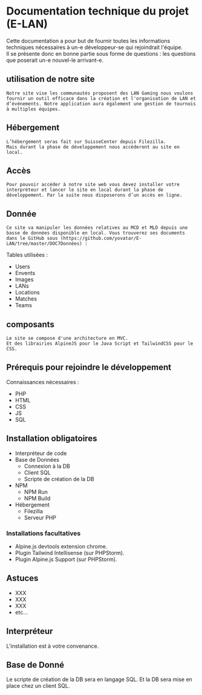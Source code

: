 # Documentation technique du projet (E-LAN)

Cette documentation a pour but de fournir toutes les informations techniques nécessaires à un-e développeur-se qui rejoindrait l'équipe.  
Il se présente donc en bonne partie sous forme de questions : les questions que poserait un-e nouvel-le arrivant-e.

## utilisation de notre site
    Notre site vise les communautés proposent des LAN Gaming nous voulons fournir un outil efficace dans la création et l'organisation de LAN et d’événements. Notre application aura également une gestion de tournois à multiples équipes.

## Hébergement

    L’hébergement seras fait sur SuisseCenter depuis Filezilla.
    Mais durant la phase de développement nous accèderont au site en local.

## Accès

    Pour pouvoir accéder à notre site web vous devez installer votre interpréteur et lancer le site en local durant la phase de développement. Par la suite nous disposerons d’un accès en ligne.
## Donnée

    Ce site va manipuler les données relatives au MCD et MLD depuis une basse de données disponible en local. Vous trouverez ses documents dans le GitHub sous (https://github.com/yovatar/E-LAN/tree/master/DOC7Données) :
Tables utilisées :
- Users
- Envents
- Images
- LANs
- Locations
- Matches
- Teams

## composants
    Le site se compose d'une architecture en MVC.
    Et des librairies AlpineJS pour le Java Script et TailwindCSS pour le CSS.
   
## Prérequis pour rejoindre le développement
   Connaissances nécessaires :
   -    PHP
   -    HTML
   -    CSS
   -    JS
   -    SQL

## Installation obligatoires
-   Interpréteur de code
-   Base de Données 
    -   Connexion à la DB
    -   Client SQL
    -   Scripte de création de la DB
-   NPM
    -   NPM Run
    -   NPM Build
-   Hébergement
    - Filezilla
    - Serveur PHP

### Installations facultatives 
-   Alpine.js devtools extension chrome.
-   Plugin Tailwind Intellisense (sur PHPStorm).
-   Plugin Alpine.js Support (sur PHPStorm).


## Astuces
-   XXX
-   XXX
-   XXX
-   etc...

## Interpréteur
L’installation est à votre convenance.
   
## Base de Donné
Le scripte de création de la DB sera en langage SQL.
Et la DB sera mise en place chez un client SQL.

